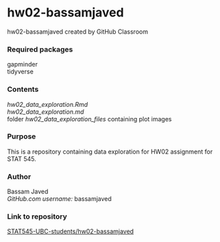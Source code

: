 # hw02-bassamjaved
hw02-bassamjaved created by GitHub Classroom

### Required packages

gapminder<br/>
tidyverse

### Contents

_hw02_data_exploration.Rmd_<br/>
_hw02_data_exploration.md_<br/>
folder _hw02_data_exploration_files_ containing plot images

### Purpose

This is a repository containing data exploration for HW02 assignment for STAT 545.

### Author

Bassam Javed<br/>
_GitHub.com username\:_ bassamjaved

### Link to repository

[STAT545-UBC-students/hw02-bassamjaved](https://github.com/STAT545-UBC-students/hw02-bassamjaved)